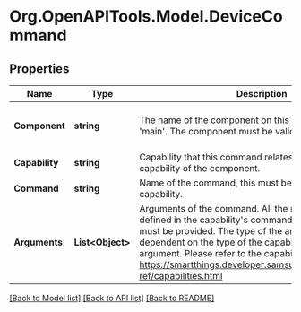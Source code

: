 # Org.OpenAPITools.Model.DeviceCommand
## Properties

Name | Type | Description | Notes
------------ | ------------- | ------------- | -------------
**Component** | **string** | The name of the component on this device, default is &#39;main&#39;. The component must be valid for the device. | [optional] [default to "main"]
**Capability** | **string** | Capability that this command relates to. This must be a capability of the component. | 
**Command** | **string** | Name of the command, this must be valid for the capability. | 
**Arguments** | **List&lt;Object&gt;** | Arguments of the command. All the required arguments defined in the capability&#39;s command argument definition must be provided. The type of the arguments are dependent on the type of the capability&#39;s command argument. Please refer to the capabilities definition at https://smartthings.developer.samsung.com/develop/api-ref/capabilities.html  | [optional] 

[[Back to Model list]](../README.md#documentation-for-models) [[Back to API list]](../README.md#documentation-for-api-endpoints) [[Back to README]](../README.md)


